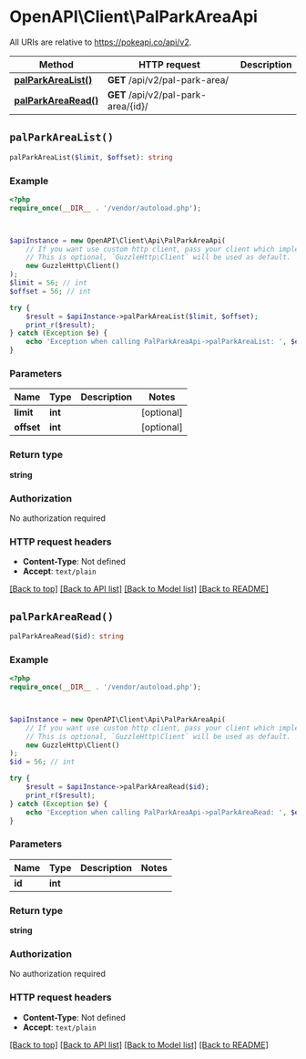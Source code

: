 # OpenAPI\Client\PalParkAreaApi

All URIs are relative to https://pokeapi.co/api/v2.

Method | HTTP request | Description
------------- | ------------- | -------------
[**palParkAreaList()**](PalParkAreaApi.md#palParkAreaList) | **GET** /api/v2/pal-park-area/ | 
[**palParkAreaRead()**](PalParkAreaApi.md#palParkAreaRead) | **GET** /api/v2/pal-park-area/{id}/ | 


## `palParkAreaList()`

```php
palParkAreaList($limit, $offset): string
```



### Example

```php
<?php
require_once(__DIR__ . '/vendor/autoload.php');



$apiInstance = new OpenAPI\Client\Api\PalParkAreaApi(
    // If you want use custom http client, pass your client which implements `GuzzleHttp\ClientInterface`.
    // This is optional, `GuzzleHttp\Client` will be used as default.
    new GuzzleHttp\Client()
);
$limit = 56; // int
$offset = 56; // int

try {
    $result = $apiInstance->palParkAreaList($limit, $offset);
    print_r($result);
} catch (Exception $e) {
    echo 'Exception when calling PalParkAreaApi->palParkAreaList: ', $e->getMessage(), PHP_EOL;
}
```

### Parameters

Name | Type | Description  | Notes
------------- | ------------- | ------------- | -------------
 **limit** | **int**|  | [optional]
 **offset** | **int**|  | [optional]

### Return type

**string**

### Authorization

No authorization required

### HTTP request headers

- **Content-Type**: Not defined
- **Accept**: `text/plain`

[[Back to top]](#) [[Back to API list]](../../README.md#endpoints)
[[Back to Model list]](../../README.md#models)
[[Back to README]](../../README.md)

## `palParkAreaRead()`

```php
palParkAreaRead($id): string
```



### Example

```php
<?php
require_once(__DIR__ . '/vendor/autoload.php');



$apiInstance = new OpenAPI\Client\Api\PalParkAreaApi(
    // If you want use custom http client, pass your client which implements `GuzzleHttp\ClientInterface`.
    // This is optional, `GuzzleHttp\Client` will be used as default.
    new GuzzleHttp\Client()
);
$id = 56; // int

try {
    $result = $apiInstance->palParkAreaRead($id);
    print_r($result);
} catch (Exception $e) {
    echo 'Exception when calling PalParkAreaApi->palParkAreaRead: ', $e->getMessage(), PHP_EOL;
}
```

### Parameters

Name | Type | Description  | Notes
------------- | ------------- | ------------- | -------------
 **id** | **int**|  |

### Return type

**string**

### Authorization

No authorization required

### HTTP request headers

- **Content-Type**: Not defined
- **Accept**: `text/plain`

[[Back to top]](#) [[Back to API list]](../../README.md#endpoints)
[[Back to Model list]](../../README.md#models)
[[Back to README]](../../README.md)
